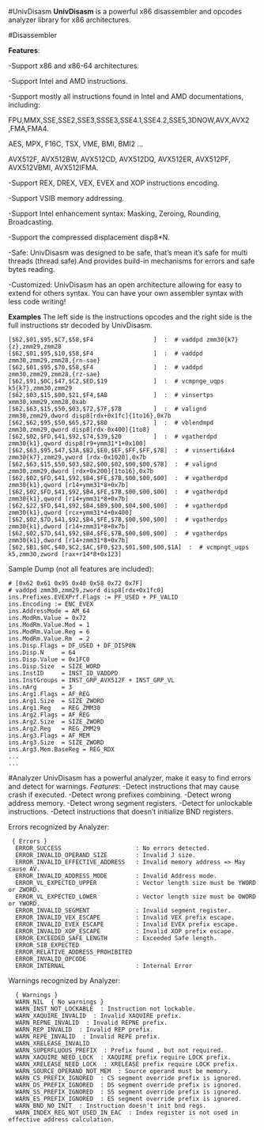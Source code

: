 #UnivDisasm
**UnivDisasm** is a powerful x86 disassembler and opcodes analyzer library for x86 architectures.

#Disassembler

**Features**:

-Support x86 and x86-64 architectures.

-Support Intel and AMD instructions.

-Support mostly all instructions found in Intel and AMD documentations, including:

FPU,MMX,SSE,SSE2,SSE3,SSSE3,SSE4.1,SSE4.2,SSE5,3DNOW,AVX,AVX2 ,FMA,FMA4.

AES, MPX, F16C, TSX, VME, BMI, BMI2 …

AVX512F, AVX512BW, AVX512CD, AVX512DQ, AVX512ER, AVX512PF, AVX512VBMI, AVX512IFMA.

-Support REX, DREX, VEX, EVEX and XOP instructions encoding.

-Support VSIB memory addressing.

-Support Intel enhancement syntax: Masking, Zeroing, Rounding, Broadcasting.

-Support the compressed displacement disp8*N.

-Safe: UnivDisasm was designed to be safe, that’s mean it’s safe for multi threads (thread safe).And provides build-in mechanisms for errors and safe bytes reading.

-Customized: UnivDisasm has an open architecture allowing for easy to extend for others syntax. You can have your own assembler syntax with less code writing!

**Examples**
The left side is the instructions opcodes and the right side is the full instructions str decoded by UnivDisasm.
```
[$62,$01,$95,$C7,$58,$F4                 ]  :  # vaddpd zmm30{k7}{z},zmm29,zmm28         
[$62,$01,$95,$10,$58,$F4                 ]  :  # vaddpd zmm30,zmm29,zmm28,{rn-sae}       
[$62,$01,$95,$70,$58,$F4                 ]  :  # vaddpd zmm30,zmm29,zmm28,{rz-sae}       
[$62,$91,$0C,$47,$C2,$ED,$19             ]  :  # vcmpnge_uqps k5{k7},zmm30,zmm29         
[$62,$03,$15,$00,$21,$F4,$AB             ]  :  # vinsertps xmm30,xmm29,xmm28,0xab        
[$62,$63,$15,$50,$03,$72,$7F,$7B         ]  :  # valignd zmm30,zmm29,dword disp8[rdx+0x1fc]{1to16},0x7b
[$62,$62,$95,$50,$65,$72,$80             ]  :  # vblendmpd zmm30,zmm29,qword disp8[rdx-0x400]{1to8}
[$62,$02,$FD,$41,$92,$74,$39,$20         ]  :  # vgatherdpd zmm30{k1},qword disp8[r9+ymm31*1+0x100]
[$62,$63,$95,$47,$3A,$B2,$E0,$EF,$FF,$FF,$7B]  :  # vinserti64x4 zmm30{k7},zmm29,yword [rdx-0x1020],0x7b
[$62,$63,$15,$50,$03,$B2,$00,$02,$00,$00,$7B]  :  # valignd zmm30,zmm29,dword [rdx+0x200]{1to16},0x7b
[$62,$02,$FD,$41,$92,$B4,$FE,$7B,$00,$00,$00]  :  # vgatherdpd zmm30{k1},qword [r14+ymm31*8+0x7b]
[$62,$02,$FD,$41,$92,$B4,$FE,$7B,$00,$00,$00]  :  # vgatherdpd zmm30{k1},qword [r14+ymm31*8+0x7b]
[$62,$22,$FD,$41,$92,$B4,$B9,$00,$04,$00,$00]  :  # vgatherdpd zmm30{k1},qword [rcx+ymm31*4+0x400]
[$62,$02,$7D,$41,$92,$B4,$FE,$7B,$00,$00,$00]  :  # vgatherdps zmm30{k1},dword [r14+zmm31*8+0x7b]
[$62,$02,$7D,$41,$92,$B4,$FE,$7B,$00,$00,$00]  :  # vgatherdps zmm30{k1},dword [r14+zmm31*8+0x7b]
[$62,$B1,$0C,$40,$C2,$AC,$F0,$23,$01,$00,$00,$1A]  :  # vcmpngt_uqps k5,zmm30,zword [rax+r14*8+0x123]
```

Sample Dump (not all features are included):
```
# [0x62 0x61 0x95 0x40 0x58 0x72 0x7F]
# vaddpd zmm30,zmm29,zword disp8[rdx+0x1fc0]
ins.Prefixes.EVEXPrf.Flags := PF_USED + PF_VALID
ins.Encoding := ENC_EVEX
ins.AddressMode = AM_64
ins.ModRm.Value = 0x72
ins.ModRm.Value.Mod = 1
ins.ModRm.Value.Reg = 6
ins.ModRm.Value.Rm  = 2
ins.Disp.Flags = DF_USED + DF_DISP8N
ins.Disp.N     = 64
ins.Disp.Value = 0x1FC0
ins.Disp.Size  = SIZE_WORD
ins.InstID     = INST_ID_VADDPD
ins.InstGroups = INST_GRP_AVX512F + INST_GRP_VL
ins.nArg       = 3 
ins.Arg1.Flags = AF_REG
ins.Arg1.Size  = SIZE_ZWORD
ins.Arg1.Reg   = REG_ZMM30
ins.Arg2.Flags = AF_REG
ins.Arg2.Size  = SIZE_ZWORD
ins.Arg2.Reg   = REG_ZMM29
ins.Arg3.Flags = AF_MEM
ins.Arg3.Size  = SIZE_ZWORD
ins.Arg3.Mem.BaseReg = REG_RDX
...
...
```
#Analyzer
UnivDisasm has a powerful analyzer, make it easy to find errors and detect for warnings.
*Features*:
-Detect instructions that may cause crash if executed.
-Detect wrong prefixes combining.
-Detect wrong address memory.
-Detect wrong segment registers.
-Detect for unlockable instructions.
-Detect instructions that doesn’t initialize BND registers.

Errors recognized by Analyzer:
```
 { Errors }
  ERROR_SUCCESS                     : No errors detected.
  ERROR_INVALID_OPERAND_SIZE        : Invalid J size.
  ERROR_INVALID_EFFECTIVE_ADDRESS   : Invalid memory address => May cause AV.
  ERROR_INVALID_ADDRESS_MODE        : Invalid Address mode.
  ERROR_VL_EXPECTED_UPPER           : Vector length size must be YWORD or ZWORD.
  ERROR_VL_EXPECTED_LOWER           : Vector length size must be OWORD or YWORD.
  ERROR_INVALID_SEGMENT        		: Invalid segment register.
  ERROR_INVALID_VEX_ESCAPE    		: Invalid VEX prefix escape.
  ERROR_INVALID_EVEX_ESCAPE  		: Invalid EVEX prefix escape.
  ERROR_INVALID_XOP_ESCAPE  		: Invalid XOP prefix escape.
  ERROR_EXCEEDED_SAFE_LENGTH 	    : Exceeded Safe length.
  ERROR_SIB_EXPECTED 
  ERROR_RELATIVE_ADDRESS_PROHIBITED 
  ERROR_INVALID_OPCODE 
  ERROR_INTERNAL  					: Internal Error
```

Warnings recognized by Analyzer:
```
  { Warnings }
  WARN_NIL  { No warnings }
  WARN_INST_NOT_LOCKABLE  : Instruction not lockable.
  WARN_XAQUIRE_INVALID  : Invalid XAQUIRE prefix.
  WARN_REPNE_INVALID  : Invalid REPNE prefix.
  WARN_REP_INVALID  : Invalid REP prefix.
  WARN_REPE_INVALID  : Invalid REPE prefix.
  WARN_XRELEASE_INVALID 
  WARN_SUPERFLUOUS_PREFIX  : Prefix found , but not required.
  WARN_XAQUIRE_NEED_LOCK  : XAQUIRE prefix require LOCK prefix.
  WARN_XRELEASE_NEED_LOCK  : XRELEASE prefix require LOCK prefix.
  WARN_SOURCE_OPERAND_NOT_MEM  : Source operand must be memory.
  WARN_CS_PREFIX_IGNORED  : CS segment override prefix is ignored.
  WARN_DS_PREFIX_IGNORED  : DS segment override prefix is ignored.
  WARN_SS_PREFIX_IGNORED  : SS segment override prefix is ignored.
  WARN_ES_PREFIX_IGNORED  : ES segment override prefix is ignored.
  WARN_BND_NO_INIT  : Instruction doesn't init bnd regs.
  WARN_INDEX_REG_NOT_USED_IN_EAC  : Index register is not used in effective address calculation.
```
